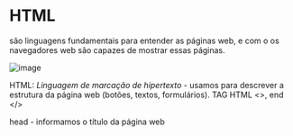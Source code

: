 <h1>HTML</h1>
são linguagens fundamentais para entender as páginas web, e com o os navegadores web são capazes de mostrar essas páginas. 

![image](https://user-images.githubusercontent.com/124601476/220167747-df6e42c6-02d5-40d2-982b-62e751afe610.png)

HTML: *Linguagem de marcação de hipertexto* - usamos para descrever a estrutura da página web (botões, textos, formulários). 
TAG HTML <>, end </>

  head - informamos o título da página web <title> 
  body - inserimos tudo o que deve conter no corpo da página

  <h2>DOM</h2>
página web possui um modelo de árvore, que chamamos de modelo de objeto de documento - ou DOM 
nesse modelo conseguimos visualizar o que está dentro de qual etapa - titulo, está dentro de head, por exemplo

![image](https://user-images.githubusercontent.com/124601476/220169718-d6ac24de-ca6c-4671-8acf-f7ff8b9ba183.png)

  <h2>HEADINGS</h2>
Cabeçalhos mais utilizados:
  h1 h representa a direção e 1 representa a maior direção possível (títulos) 
  h2 cabeçalho menor (subtítulo) 
  h6 cabeçalho menor (define seções e subseções diferentes) 
  
  <h2>LISTS</h2>
HTML tem 2 tipos de listas: ordenadas e não ordenadas
  - Ordenadas: irá listar por números (1, 2, 3..)
    utilizamos a tag: ol
    para listar os itens da lista utilizamos a tag: li
  - Não ordenadas são apenas marcadores de informações, irão listar por bullets
    utilizamos a tag: ul 
    para listar os itens da lista utilizamos a tag: li

  <h2>IMAGE</h2> - como linkar imagens no HTML
*tag de imagem não precisa ser fechada*
  dentro da tag img precisamos informar src (nome do arquivo, cat.jpeg) e alt (texto alternativo que irá constar caso a imagem não abra) width (tamanho da imagem em     pixels) 

  <h2>LINKS</h2> - como fazer com que a nossa página anexe links que possam redirecionar para outra página web
 utlizamos a tag: a e dentro dela informamos o href (vai especificar a qual página eu gostaria de vincular), fechando a tag, informamos qual texto queremos que a página mostre (exemplo: clique aqui)
com a tag do link *a* podemos também vincular a outro doc HTML, o href irá puxar pelo nome do arquivo. 
  
  <h2>TABELAS</h2>
 para criar tabelas utilizamos a tag: *table*
 dentro da tabela, colocamos o título (1° linha): *thead*
 dentro do título, criamos uma linha: *tr* e dentro da linha definimos os cabeçalhos (heado): *th*
 para o corpo da tabela utilizamos: *tbody*
 para criar linhas (rows) usamos: *tr* 
 e cada dado dentro da linha (data) usamos: *td*
 
  <h2>FORMULÁRIO</h2>
dentro do formulário, precisamos inputar os campos que desejamos visualizar: *input* (essa tag não precisa ser fechada)
  e dentro de input definimos o *type* (text-caixa de texto) *placeholder* (o "campo" que irá aparecer na pág web) e *name* (apenas nós visualizamos esse nome) 
com Phyton conseguimos pegar as infos que forem enviadas através de um formulário e salvar em algum banco de dados.   

  form1 - *type* password (quando preencher a caixa de texto aparecerão pontos ao invés do que está sendo digitado)
  *type* radio (botão de opção onde o usuário pod escolher uma das opções) 
  *list* nos permite criar uma listagem onde o usuário escolhe uma das opções
  utilizamos: *datalist* e damos um *id* para a lista.
  dentro do datalist, previsamos informar as opções através do *option* 
  e dentro de option, informamos o valor que o usuário irá visualizar *value* 
Obs: a cada opção dentro do nosso formulário abrimos um *div* (linha) 
  
  <h1>CSS</h1>

![image](https://user-images.githubusercontent.com/124601476/220181988-7cd99cea-7a36-4a06-9e2b-51c487679af0.png)
  
Cascading style sheets - define o design da nossa página 
Nos permite pegar o página em HTML e alterar o seu visual 

  <h2>STYLE</h2>
  Podemos designar propriedades ao nossos atributos do código HTML
  
  tag style dentro de TITLE no nosso código nos permite definir um estilo para uma tag específica 
  dessa forma, não precisamos atribuir o style dentro de cada uma das tags que desejamos 
  dentro de *style* definimos qual o elemento que será estilizado e dentro de {} informamos as alterações como *color* e *text-align*
  
  podemos utilizar o mesmo STYLE, para mais de um código (página) - melhoria: mover para um novo arquivo o nosso código CSS
  criamos um código .css e vinculamos ao código .html através da tag *link* 
  dentro de link, definimos *rel* que define o relacionamento do documento e o *href* onde puxamos o nome do arquivo .css
  
  *background - color* define uma cor de fundo para o texto que definimos 
  *width* e *height* - elementos que definem TAMANHO do background
  *padding* - preenchimento (borda) do texto dentro do background que definimos - DENTRO do elemento
  *margin* - margem do background dentro da página web - FORA do elemento
  
  <h2>FONT</h2>
  
  *font-family* - define a fonte (arial, sans-serif) 1, 2 onde 1 é a princial e 2 é a backup caso o navegador não suporte a 1
  *font-size* - define o tamanho da fonte em px
  *font-weight* - define se será sublinhado, negrito ou outro atributo 
  *border* - define a borda no div que estamos estilizando (tamanho, solido, cor)
  *border-collapse* - junta as bordas em uma para que se pareça de fato com uma tabela
  
  *ID*
  para alterarmos apenas alguns elementos em específico de acordo com o style que desejamos, devemos atribuir um ID ao elemento HTML
  no cód HTML utilizamos id = ""
  e no código CSS utilizamos #
  
  *CLASS*
  uma forma de dar um nome a um elemento HTML que não é exclusivo
  no cód HTML utilizamos class = ""
  e no código CSS utilizamos .
  
  <h2>ESPECIFICIDADE</h2>
  elementos que seguem uma ordem particular 
  1. inline
  2. id
  3. class
  4. type
  
  se dentro do código, definimos uma tag onde o div deve ser azul, e um id (como #foo) onde o div deve ser vermelho, o id sobrepõe a regra da tag e o id é vermelho. 
  o id é mais específico que a tag
  
  <h2>CSS SELECTORS</h2>
  
  ![image](https://user-images.githubusercontent.com/124601476/220190152-1c33121e-d895-45e2-890b-2af448c873e4.png)
  
  ul > li color blue - isso significa que apenas os itens li que estejam dentro de ul, serão azuis 
  os li fora, permanecem 
  
  <h2>ATRIBUTO</h2>
  quando inserimos um atributo como [] podemos criar uma regra específica para ele. 
  Exemplo: definimos que todos os elementos dentro de "a" serão azul porém apenas um elemento específico HTML será vermelho. 
  para esse "específico" utilizamos []
  
  <h2>PSEUDOCLASSE</h2>
  exemplo: modificamos o elemento quando o cliente passa o cursor em cima de alguma informação específica
  para isso usamos o *hover*, onde definimos uma condição para quando estivermos com o cursor do mouse em cima daquela informação (no nosso exemplo, o botão)
 
  <h1>RESPONSIVE DESIGN</h1>
  Projetamos as páginas web de formas responsivas - onde se adaptam em qualquer dispositivo (celular, PC, tablet..)
  
  <h2>Viewport</h2>
  Janela de visualização - parte visual da nossa tela que o usuário pode ver. 
  para ter certeza de que em um dispositivo móvel podemos visualizar a página assim como via web, utilizamos o código: 
    meta name="viewport" content="width=device-width, initial-scale=1.0"
  dessa forma a largura da visualização terá o tamanho do próprio dispositivo, ela se adapta sozinha. 
  ![image](https://user-images.githubusercontent.com/124601476/222608879-f364e29c-f380-43fd-a838-7f5d68b24da7.png)

  <h2>Media Queries</h2>
  Media Types: print, screen, ...
  Media Features: height, width, orientation, ...
  -> trata-se de controlar a aparência da nossa página dependendo de como renderizamos ela, define o tamanho da tela dependendo da renderização. 
  para utilizar essa sintaxe utilizamos @media e dentro de () definimos as especificidades - exemplo: tamanho; e depois mais especificidades {} em body 
  essa tecnologia nos permite escolher como a nossa página irá ser exibida em vários tipos diferentes de dispositivos. 
  podemos controlar qualquer propriedade CSS. 
  
  <h2>Flexbox</h2>
   é útil quando temos vários elementos á serem exibidos em uma única página web, em diferentes dispositivos.
   evita que, ao acessar uma pág web programada para pc, em um celular por exemplo, os itens sejam encolhidos ou permaneçam exatamente do mesmo tamanho e usuário precise arrastar. 
  o Flexbox de forma automática, irá reordenar os elementos de acordo com o tamanho da página. 
  ![image](https://user-images.githubusercontent.com/124601476/222609764-f712017f-b41e-429b-bd07-2eb8b17a1ca9.png)
  para isso utilizamos:
  display: flex
  flex-wrap: wrap
  
  para grid 
  display: grid
  e determinamos também grid-column-gap, grid-row-gap e grid-template-columns (definido em pixels, podemos definir que será auto)
  
  Basicamente, o uso do responsive design garante que as páginas tenham uma boa aparência independente do tipo de navegador ou dispositivo que está sendo utilizado. 
  
  
